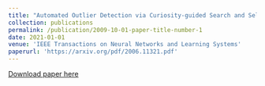 ```yaml
---
title: "Automated Outlier Detection via Curiosity-guided Search and Self-imitation Learning"
collection: publications
permalink: /publication/2009-10-01-paper-title-number-1
date: 2021-01-01
venue: 'IEEE Transactions on Neural Networks and Learning Systems'
paperurl: 'https://arxiv.org/pdf/2006.11321.pdf'
---
```


[Download paper here](https://arxiv.org/pdf/2006.11321.pdf)
